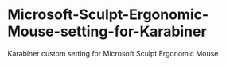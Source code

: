 # Microsoft-Sculpt-Ergonomic-Mouse-setting-for-Karabiner
Karabiner custom setting for Microsoft Sculpt Ergonomic Mouse
